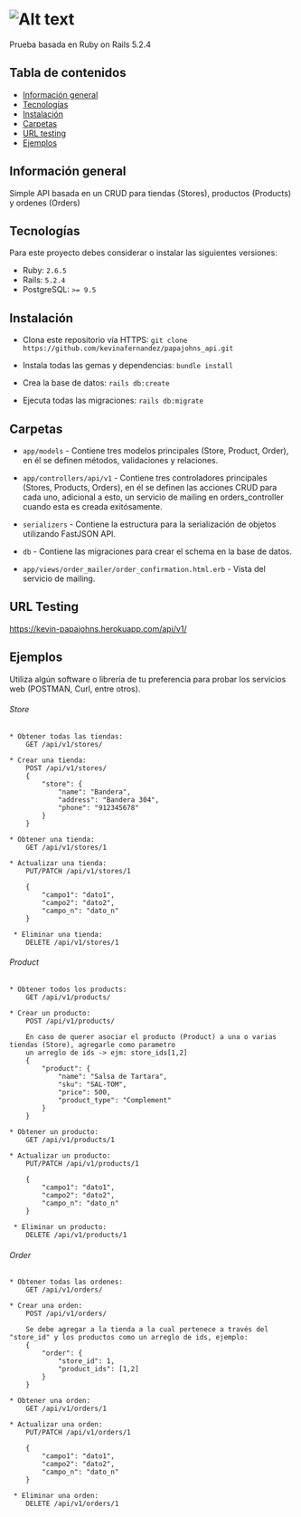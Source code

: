# ![Alt text](https://2f9k4p3rs05u3rzzgj24k7c0-wpengine.netdna-ssl.com/wp-content/uploads/Papa_Johns_Pizza.png "Papa Johns Test")

Prueba basada en Ruby on Rails 5.2.4

## Tabla de contenidos
* [Información general](#información-general)
* [Tecnologías](#tecnologías)
* [Instalación](#instalación) 
* [Carpetas](#carpetas)
* [URL testing](#url-testing)
* [Ejemplos](#ejemplos)

## Información general
Simple API basada en un CRUD para tiendas (Stores), productos (Products) y ordenes (Orders)

## Tecnologías
Para este proyecto debes considerar o instalar las siguientes versiones:
  * Ruby: `2.6.5`
  * Rails: `5.2.4`
  * PostgreSQL: `>= 9.5`

## Instalación
* Clona este repositorio vía HTTPS: `git clone https://github.com/kevinafernandez/papajohns_api.git`

* Instala todas las gemas y dependencias: `bundle install`

* Crea la base de datos: `rails db:create`

* Ejecuta todas las migraciones: `rails db:migrate`


## Carpetas

* `app/models` - Contiene tres modelos principales (Store, Product, Order), en él se definen métodos, validaciones y relaciones.

* `app/controllers/api/v1` - Contiene tres controladores principales (Stores, Products, Orders), en él se definen las acciones CRUD para cada uno, adicional a esto, un servicio de mailing en orders_controller cuando esta es creada exitósamente.

* `serializers` - Contiene la estructura para la serialización de objetos utilizando FastJSON API.

* `db` - Contiene las migraciones para crear el schema en la base de datos.

* `app/views/order_mailer/order_confirmation.html.erb` - Vista del servicio de mailing.

## URL Testing
https://kevin-papajohns.herokuapp.com/api/v1/

## Ejemplos

Utiliza algún software o librería de tu preferencia para probar los servicios web (POSTMAN, Curl, entre otros).


###### Store
```
* Obtener todas las tiendas:
    GET /api/v1/stores/

* Crear una tienda:
    POST /api/v1/stores/
	{
		"store": {
			"name": "Bandera",
			"address": "Bandera 304",
			"phone": "912345678"
		}
	}

* Obtener una tienda:    
    GET /api/v1/stores/1

* Actualizar una tienda:
    PUT/PATCH /api/v1/stores/1
		
	{
		"campo1": "dato1",
		"campo2": "dato2",
		"campo_n": "dato_n"
	}

 * Eliminar una tienda:
    DELETE /api/v1/stores/1
```

###### Product
```
* Obtener todos los products:
    GET /api/v1/products/

* Crear un producto:
    POST /api/v1/products/

	En caso de querer asociar el producto (Product) a una o varias tiendas (Store), agregarle como parametro
	un arreglo de ids -> ejm: store_ids[1,2]
	{
		"product": {
			"name": "Salsa de Tartara",
			"sku": "SAL-TOM",
			"price": 500,
			"product_type": "Complement"
		}
	}

* Obtener un producto:    
    GET /api/v1/products/1

* Actualizar un producto:
    PUT/PATCH /api/v1/products/1

	{
		"campo1": "dato1",
		"campo2": "dato2",
		"campo_n": "dato_n"
	}

 * Eliminar un producto:
    DELETE /api/v1/products/1
```

###### Order
```
* Obtener todas las ordenes:
    GET /api/v1/orders/

* Crear una orden:
    POST /api/v1/orders/

	Se debe agregar a la tienda a la cual pertenece a través del "store_id" y los productos como un arreglo de ids, ejemplo:
	{
		"order": {
			"store_id": 1,
			"product_ids": [1,2]
		}
	}

* Obtener una orden:    
    GET /api/v1/orders/1

* Actualizar una orden:
    PUT/PATCH /api/v1/orders/1

	{
		"campo1": "dato1",
		"campo2": "dato2",
		"campo_n": "dato_n"
	}

 * Eliminar una orden:
    DELETE /api/v1/orders/1
```